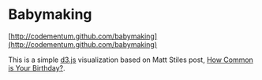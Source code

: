 Babymaking
========

[http://codementum.github.com/babymaking](http://codementum.github.com/babymaking)

This is a simple [d3.js](http://d3js.org) visualization based on Matt Stiles post, [How Common is Your Birthday?](http://thedailyviz.com/2012/05/12/how-common-is-your-birthday/).
